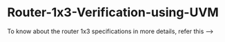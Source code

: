 # Router-1x3-Verification-using-UVM
To know about the router 1x3 specifications in more details, refer this -->
